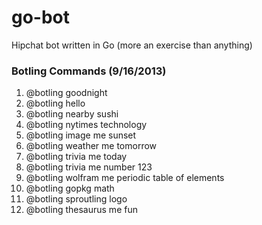 go-bot
======

Hipchat bot written in Go (more an exercise than anything)

### Botling Commands (9/16/2013)
1. @botling goodnight
2. @botling hello
3. @botling nearby sushi
4. @botling nytimes technology
5. @botling image me sunset
6. @botling weather me tomorrow
7. @botling trivia me today
8. @botling trivia me number 123
9. @botling wolfram me periodic table of elements
10. @botling gopkg math
11. @botling sproutling logo
12. @botling thesaurus me fun
